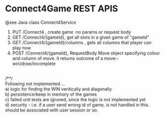 Connect4Game REST APIS
====================================================
@see Java class Connect4Service <br>
1) PUT /Connect4 , create game  .no params or request body<br>
2) GET /Connect4/{gameId}, get all slots in a given game of "gameId"<br>
3) GET /Connect4/{gameId}/columns , gets all columns that player can play now<br>
4) POST /Connect4/{gameId}, RequestBody Move object specifying colour and column of move. it returns outcome of a move:- win/draw/incomplete<br>
<br>
/**/<br>
Following not implemented ...<br>
a) logic for finding the WIN veritically and diagonally<br>
b) persistence/keep in memory of the games<br>
c) failed unit tests are ignored, since the logic is not implemented yet<br>
d) security - i.e. if a user send wrong id of game, is not handled in this. should be associated with user session or so.<br>


